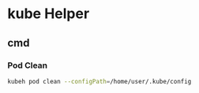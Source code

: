 # kube Helper

## cmd

### Pod Clean

```bash
kubeh pod clean --configPath=/home/user/.kube/config
```